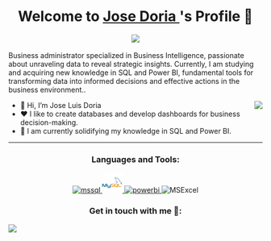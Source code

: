 <p align="center">
  <h1 align="center">Welcome to <a href=" https://github.com/Josedoria93">Jose Doria </a>'s Profile 👋</h1>
</p>
<p align="center">
  <a align="center" href="https://github.com/DenverCoder1/readme-typing-svg"><img src="https://readme-typing-svg.herokuapp.com?font=IBM+Plex+Sans&color=F72EE2&size=25&lines=Welcome+to+my+GitHub+Profile!;Business+administrator+specialized+in+Business+Intelligence%2C+passionate+about+unraveling+data+to+reveal+strategic+insights.+Currently%2C+I+am+studying+and+acquiring+new+knowledge+in+SQL+and+Power+BI%2C+fundamental+tools+for+transforming+data+into+informed+decisions+and+effective+actions+in+the+business+environment." /></a>
</p>
<p>Business administrator specialized in Business Intelligence, passionate about unraveling data to reveal strategic insights. Currently, I am studying and acquiring new knowledge in SQL and Power BI, fundamental tools for transforming data into informed decisions and effective actions in the business environment..</p>
<img align="right" src="https://media.giphy.com/media/M9gbBd9nbDrOTu1Mqx/giphy.gif">
<ul>
  <li>👋 Hi, I’m Jose Luis Doria</li>
  <li>❤️ I like to create databases and develop dashboards for business decision-making.</li>
  <li>🌱 I am currently solidifying my knowledge in SQL and Power BI.</li>
</ul>
<hr>
<h3 align="center">Languages and Tools:</h3>
<p align="center">
  <a href="https://www.microsoft.com/en-us/sql-server" target="_blank">
    <img src="https://www.svgrepo.com/show/303229/microsoft-sql-server-logo.svg" alt="mssql" width="40" height="40"/>
  </a>
  <a href="https://www.mysql.com/" target="_blank">
    <img src="https://raw.githubusercontent.com/devicons/devicon/master/icons/mysql/mysql-original-wordmark.svg" alt="mysql" width="40" height="40"/>
  </a>
  <a href="https://powerbi.microsoft.com/" target="_blank">
    <img src="https://raw.githubusercontent.com/devicons/devicon/master/icons/powerbi/powerbi-original.svg" alt="powerbi" width="40" height="40"/>
  </a>
  <img src="https://img.shields.io/badge/Microsoft_Excel-217346?style=for-the-badge&logo=microsoft-excel&logoColor=white" alt="MSExcel"/>
</p>
<h3 align="center">Get in touch with me 👋:</h3>

<p>
    <a href="https://www.linkedin.com/in/jose-luis-doria-petro-75b78a211/">
        <img src="https://img.shields.io/badge/linkedin-%230077B5.svg?&style=for-the-badge&logo=linkedin&logoColor=white" height=35>
    </a> 


